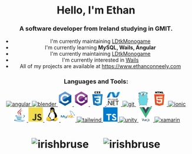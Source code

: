 <h1 align="center">Hello, I'm Ethan</h1>
<h3 align="center">A software developer from Ireland studying in GMIT.</h3>

<ul align="center">
  <li>
    I'm currently maintaining
    <a href="https://github.com/IrishBruse/LDtkMonogame">LDtkMonogame</a>
  </li>
  <li>I'm currently learning <b> MySQL, Wails, Angular</b></li>
  <li>
    I'm currently maintaining
    <a href="https://github.com/IrishBruse/LDtkMonogame">LDtkMonogame</a>
  </li>
  <li>
    I'm currently interested in
    <a href="https://github.com/wailsapp/wails">Wails</a>
  </li>
  <li>
    All of my projects are available at
    <a href="https://www.ethanconneely.com">https://www.ethanconneely.com</a>
  </li>
</ul>

<div align="center">
  <h3 align="center">Languages and Tools:</h3>
  <p align="center">
    <a href="https://angular.io">
      <img
        src="https://angular.io/assets/images/logos/angular/angular.svg"
        alt="angular"
        width="40"
        height="40"
      />
    </a>
    <a href="https://www.blender.org/" target="_blank" rel="noreferrer">
      <img
        src="https://download.blender.org/branding/community/blender_community_badge_white.svg"
        alt="blender"
        width="40"
        height="40"
      />
    </a>
    <a href="https://www.cprogramming.com/" target="_blank" rel="noreferrer">
      <img
        src="https://raw.githubusercontent.com/devicons/devicon/master/icons/c/c-original.svg"
        alt="c"
        width="40"
        height="40"
      />
    </a>
    <a href="https://www.w3schools.com/cs/" target="_blank" rel="noreferrer">
      <img
        src="https://raw.githubusercontent.com/devicons/devicon/master/icons/csharp/csharp-original.svg"
        alt="csharp"
        width="40"
        height="40"
      />
    </a>
    <a href="https://www.w3schools.com/css/" target="_blank" rel="noreferrer">
      <img
        src="https://raw.githubusercontent.com/devicons/devicon/master/icons/css3/css3-original-wordmark.svg"
        alt="css3"
        width="40"
        height="40"
      />
    </a>
    <a href="https://dotnet.microsoft.com/" target="_blank" rel="noreferrer">
      <img
        src="https://raw.githubusercontent.com/devicons/devicon/master/icons/dot-net/dot-net-original-wordmark.svg"
        alt="dotnet"
        width="40"
        height="40"
      />
    </a>
    <a href="https://git-scm.com/" target="_blank" rel="noreferrer">
      <img
        src="https://www.vectorlogo.zone/logos/git-scm/git-scm-icon.svg"
        alt="git"
        width="40"
        height="40"
      />
    </a>
    <a href="https://golang.org" target="_blank" rel="noreferrer">
      <img
        src="https://raw.githubusercontent.com/devicons/devicon/master/icons/go/go-original.svg"
        alt="go"
        width="40"
        height="40"
      />
    </a>
    <a href="https://www.w3.org/html/" target="_blank" rel="noreferrer">
      <img
        src="https://raw.githubusercontent.com/devicons/devicon/master/icons/html5/html5-original-wordmark.svg"
        alt="html5"
        width="40"
        height="40"
      />
    </a>
    <a href="https://ionicframework.com" target="_blank" rel="noreferrer">
      <img
        src="https://upload.wikimedia.org/wikipedia/commons/d/d1/Ionic_Logo.svg"
        alt="ionic"
        width="40"
        height="40"
      />
    </a>
    <a href="https://www.java.com" target="_blank" rel="noreferrer">
      <img
        src="https://raw.githubusercontent.com/devicons/devicon/master/icons/java/java-original.svg"
        alt="java"
        width="40"
        height="40"
      />
    </a>
    <a
      href="https://developer.mozilla.org/en-US/docs/Web/JavaScript"
      target="_blank"
      rel="noreferrer"
    >
      <img
        src="https://raw.githubusercontent.com/devicons/devicon/master/icons/javascript/javascript-original.svg"
        alt="javascript"
        width="40"
        height="40"
      />
    </a>
    <a href="https://www.linux.org/" target="_blank" rel="noreferrer">
      <img
        src="https://raw.githubusercontent.com/devicons/devicon/master/icons/linux/linux-original.svg"
        alt="linux"
        width="40"
        height="40"
      />
    </a>
    <a href="https://www.mysql.com/" target="_blank" rel="noreferrer">
      <img
        src="https://raw.githubusercontent.com/devicons/devicon/master/icons/mysql/mysql-original-wordmark.svg"
        alt="mysql"
        width="40"
        height="40"
      />
    </a>
    <a href="https://tailwindcss.com/" target="_blank" rel="noreferrer">
      <img
        src="https://www.vectorlogo.zone/logos/tailwindcss/tailwindcss-icon.svg"
        alt="tailwind"
        width="40"
        height="40"
      />
    </a>
    <a href="https://www.typescriptlang.org/" target="_blank" rel="noreferrer">
      <img
        src="https://raw.githubusercontent.com/devicons/devicon/master/icons/typescript/typescript-original.svg"
        alt="typescript"
        width="40"
        height="40"
      />
    </a>
    <a href="https://unity.com/" target="_blank" rel="noreferrer">
      <img
        src="https://www.vectorlogo.zone/logos/unity3d/unity3d-icon.svg"
        alt="unity"
        width="40"
        height="40"
      />
    </a>
    <a href="https://vuejs.org/" target="_blank" rel="noreferrer">
      <img
        src="https://raw.githubusercontent.com/devicons/devicon/master/icons/vuejs/vuejs-original-wordmark.svg"
        alt="vuejs"
        width="40"
        height="40"
      />
    </a>
    <a
      href="https://dotnet.microsoft.com/apps/xamarin"
      target="_blank"
      rel="noreferrer"
    >
      <img
        src="https://raw.githubusercontent.com/detain/svg-logos/780f25886640cef088af994181646db2f6b1a3f8/svg/xamarin.svg"
        alt="xamarin"
        width="40"
        height="40"
      />
    </a>
  </p>
  <h1>
    <img
      align="center"
      src="https://github-readme-stats.vercel.app/api?username=irishbruse&show_icons=true&locale=en&hide_rank=true&theme=graywhite&bg_color=00000000&text_color=86c232&hide_border=true"
      alt="irishbruse"
    />
    &nbsp;&nbsp;&nbsp;&nbsp;
    <img
      align="center"
      src="https://github-readme-stats.vercel.app/api/top-langs?username=irishbruse&show_icons=true&locale=en&layout=compact&theme=graywhite&bg_color=00000000&text_color=86c232&hide_border=true"
      alt="irishbruse"
    />
  </h1>
</div>
